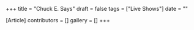 +++
title = "Chuck E. Says"
draft = false
tags = ["Live Shows"]
date = ""

[Article]
contributors = []
gallery = []
+++